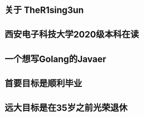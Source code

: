 # 关于 TheR1sing3un






# 西安电子科技大学2020级本科在读

# 一个想写Golang的Javaer

# 首要目标是顺利毕业

# 远大目标是在35岁之前光荣退休




